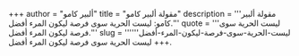 +++
author = "ألبير كامو"
title = "مقولة ألبير كامو"
description = '''مقولة ألبير كامو: ليست الحرية سوى فرصة ليكون المرء أفضل.'''
quote = '''ليست الحرية سوى فرصة ليكون المرء أفضل.'''
slug = '''ليست-الحرية-سوى-فرصة-ليكون-المرء-أفضل'''
+++
ليست الحرية سوى فرصة ليكون المرء أفضل.
